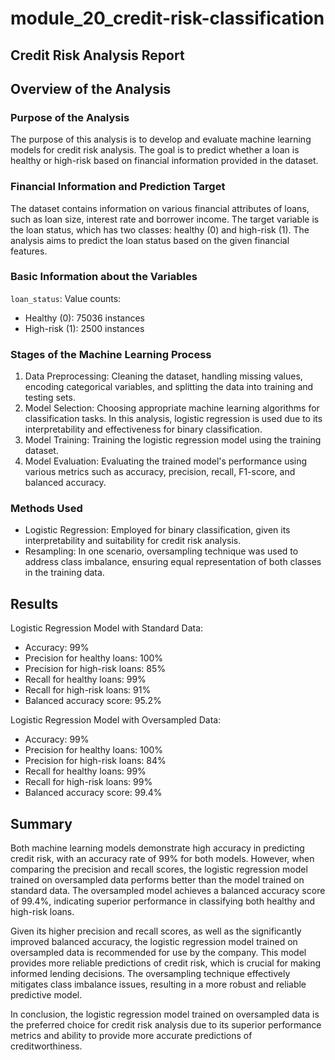 # module_20_credit-risk-classification

## Credit Risk Analysis Report
## Overview of the Analysis

### Purpose of the Analysis
The purpose of this analysis is to develop and evaluate machine learning models for credit risk analysis. The goal is to predict whether a loan is healthy or high-risk based on financial information provided in the dataset.

### Financial Information and Prediction Target
The dataset contains information on various financial attributes of loans, such as loan size, interest rate and borrower income. The target variable is the loan status, which has two classes: healthy (0) and high-risk (1). The analysis aims to predict the loan status based on the given financial features.

### Basic Information about the Variables
`loan_status`:
Value counts:
- Healthy (0): 75036 instances
- High-risk (1): 2500 instances

### Stages of the Machine Learning Process
1. Data Preprocessing: Cleaning the dataset, handling missing values, encoding categorical variables, and splitting the data into training and testing sets.
2. Model Selection: Choosing appropriate machine learning algorithms for classification tasks. In this analysis, logistic regression is used due to its interpretability and effectiveness for binary classification.
3. Model Training: Training the logistic regression model using the training dataset.
4. Model Evaluation: Evaluating the trained model's performance using various metrics such as accuracy, precision, recall, F1-score, and balanced accuracy.

### Methods Used
- Logistic Regression: Employed for binary classification, given its interpretability and suitability for credit risk analysis.
- Resampling: In one scenario, oversampling technique was used to address class imbalance, ensuring equal representation of both classes in the training data.

## Results
Logistic Regression Model with Standard Data:

- Accuracy: 99%
- Precision for healthy loans: 100%
- Precision for high-risk loans: 85%
- Recall for healthy loans: 99%
- Recall for high-risk loans: 91%
- Balanced accuracy score: 95.2%

  
Logistic Regression Model with Oversampled Data:

- Accuracy: 99%
- Precision for healthy loans: 100%
- Precision for high-risk loans: 84%
- Recall for healthy loans: 99%
- Recall for high-risk loans: 99%
- Balanced accuracy score: 99.4%


## Summary
Both machine learning models demonstrate high accuracy in predicting credit risk, with an accuracy rate of 99% for both models. However, when comparing the precision and recall scores, the logistic regression model trained on oversampled data performs better than the model trained on standard data. The oversampled model achieves a balanced accuracy score of 99.4%, indicating superior performance in classifying both healthy and high-risk loans.

Given its higher precision and recall scores, as well as the significantly improved balanced accuracy, the logistic regression model trained on oversampled data is recommended for use by the company. This model provides more reliable predictions of credit risk, which is crucial for making informed lending decisions. The oversampling technique effectively mitigates class imbalance issues, resulting in a more robust and reliable predictive model.

In conclusion, the logistic regression model trained on oversampled data is the preferred choice for credit risk analysis due to its superior performance metrics and ability to provide more accurate predictions of creditworthiness.
